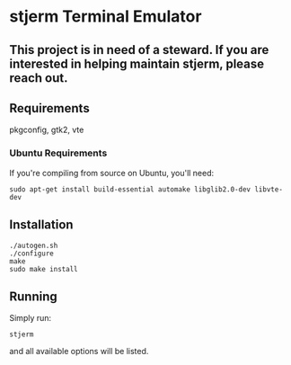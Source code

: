 # stjerm Terminal Emulator

## This project is in need of a steward. If you are interested in helping maintain stjerm, please reach out.

## Requirements

pkgconfig, gtk2, vte

### Ubuntu Requirements

If you're compiling from source on Ubuntu, you'll need:

    sudo apt-get install build-essential automake libglib2.0-dev libvte-dev

## Installation

    ./autogen.sh
    ./configure
    make
    sudo make install


## Running

Simply run:

    stjerm

and all available options will be listed.
